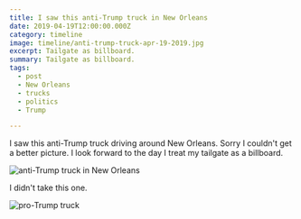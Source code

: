 ```yaml
---
title: I saw this anti-Trump truck in New Orleans
date: 2019-04-19T12:00:00.000Z
category: timeline
image: timeline/anti-trump-truck-apr-19-2019.jpg
excerpt: Tailgate as billboard.
summary: Tailgate as billboard.
tags:
  - post 
  - New Orleans
  - trucks
  - politics
  - Trump

---
```


I saw this anti-Trump truck driving around New Orleans. Sorry I couldn't get a better picture. I look forward to the day I treat my tailgate as a billboard.

![anti-Trump truck in New Orleans](/static/img/timeline/anti-trump-truck-apr-19-2019.jpg "anti-Trump truck in New Orleans")

I didn't take this one.

![pro-Trump truck](/static/img/timeline/chosendivine.jpg "pro-Trump truck")